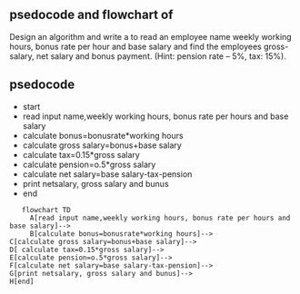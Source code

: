 ## psedocode and flowchart of
Design an algorithm and write a to read an employee name weekly working hours, bonus rate per hour and
base salary and find the employees gross-salary, net salary and bonus payment. (Hint: pension rate – 5%,
tax: 15%).
## psedocode

* start
* read input name,weekly working hours, bonus rate per hours and base salary
* calculate bonus=bonusrate*working hours
* calculate gross salary=bonus+base salary
* calculate tax=0.15*gross salary
* calculate pension=o.5*gross salary
* calculate net salary=base salary-tax-pension
* print netsalary, gross salary and bunus
* end

```mermaid
   flowchart TD
     A[read input name,weekly working hours, bonus rate per hours and base salary]-->
     B[calculate bonus=bonusrate*working hours]-->
C[calculate gross salary=bonus+base salary]-->
D[ calculate tax=0.15*gross salary]-->
E[calculate pension=o.5*gross salary]-->
F[calculate net salary=base salary-tax-pension]-->
G[print netsalary, gross salary and bunus]-->
H[end]
